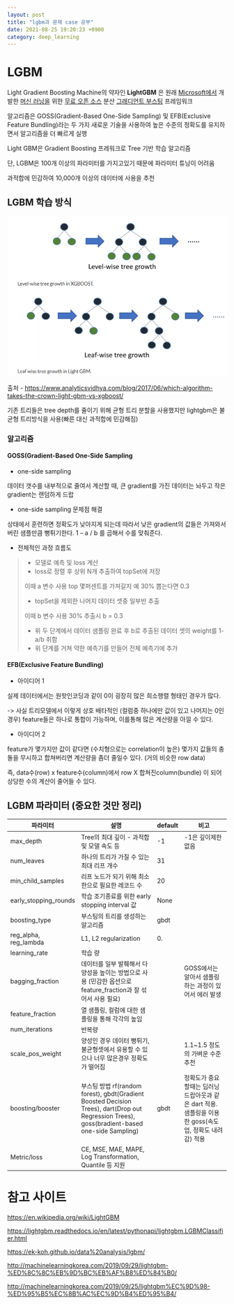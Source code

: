 ```yaml
---
layout: post
title: "lgbm과 문제 case 공부"
date: 2021-08-25 19:20:23 +0900
category: deep_learning
---
```


# LGBM 

Light Gradient Boosting Machine의 약자인 **LightGBM** 은 원래 [Microsoft에서](https://en.wikipedia.org/wiki/Microsoft) 개발한 [머신 러닝을](https://en.wikipedia.org/wiki/Machine_learning) 위한 [무료 오픈 소스](https://en.wikipedia.org/wiki/Free_and_open_source) 분산 [그래디언트 부스팅](https://en.wikipedia.org/wiki/Gradient_boosting) 프레임워크



알고리즘은 GOSS(Gradient-Based One-Side Sampling) 및 EFB(Exclusive Feature Bundling)라는 두 가지 새로운 기술을 사용하여 높은 수준의 정확도를 유지하면서 알고리즘을 더 빠르게 실행



Light GBM은 Gradient Boosting 프레워크로 Tree 기반 학습 알고리즘

단, LGBM은 100개 이상의 파라미터를 가지고있기 때문에 파라미터 튜닝이 어려움

과적합에 민감하여 10,000개 이상의 데이터에 사용을 추천

## LGBM 학습 방식

![growth](.\img\2021\lgbm\growth.PNG)

출처 - https://www.analyticsvidhya.com/blog/2017/06/which-algorithm-takes-the-crown-light-gbm-vs-xgboost/

기존 트리들은 tree depth를 줄이기 위해 균형 트리 분할을 사용했지만 lightgbm은 불균형 트리방식을 사용(빠른 대신 과적합에 민감해짐)

### 알고리즘

#### GOSS(Gradient-Based One-Side Sampling

- one-side sampling

데이터 갯수를 내부적으로 줄여서 계산할 때, 큰 gradient를 가진 데이터는 놔두고 작은 gradient는 랜덤하게 드랍

- one-side sampling 문제점 해결

상태에서 훈련하면 정확도가 낮아지게 되는데 따라서 낮은 gradient의 값들은 가져와서 버린 샘플만큼 뻥튀기한다. 1 – a / b 를 곱해서 수를 맞춰준다.

- 전체적인 과정 흐름도

> - 모델로 예측 및 loss 계산
> - loss로 정렬 후 상위 N개 추출하여 topSet에 저장 
>
> 이때 a 변수 사용 top 몇퍼센트를 가져갈지 예 30% 뽑는다면 0.3
>
> - topSet을 제외한 나머지 데이터 셋중 일부반 추출
>
> 이때 b 변수 사용 30% 추출시 b = 0.3
>
> - 위 두 단계에서 데이터 샘플링 완료 후 b로 추출된 데이터 셋의 weight를 1- a/b 취함
> - 위 단계를 거쳐 약한 예측기를 만들어 전체 예측기에 추가

#### EFB(Exclusive Feature Bundling)

- 아이디어 1

실제 데이터에서는 원핫인코딩과 같이 0이 굉장히 많은 희소행렬 형태인 경우가 많다.

-> 사실 트리모델에서 이렇게 상호 배타적인 (컬럼중 하나에만 값이 있고 나머지는 0인 경우) feature들은 하나로 통합이 가능하며, 이를통해 많은 계산량을 아낄 수 있다.

- 아이디어 2

feature가 몇가지만 값이 같다면 (수치형으로는 correlation이 높은) 몇가지 값들의 충돌을 무시하고 합쳐버리면 계산량을 좀더 줄일수 있다. (거의 비슷한 row data)

즉, data수(row) x feature수(column)에서 row X 합쳐진column(bundle) 이 되어 상당한 수의 계산이 줄어들 수 있다.





## LGBM 파라미터 (중요한 것만 정리)

| 파라미터              | 설명                                                         | default | 비고                                                         |
| --------------------- | ------------------------------------------------------------ | ------- | ------------------------------------------------------------ |
| max_depth             | Tree의 최대 깊이 - 과적합 및 모델 속도 등                    | -1      | -1은 깊이제한 없음                                           |
| num_leaves            | 하나의 트리가 가질 수 있는 최대 리프 개수                    | 31      |                                                              |
| min_child_samples     | 리프 노드가 되기 위해 최소한으로 필요한 레코드 수            | 20      |                                                              |
| early_stopping_rounds | 학습 조기종료를 위한 early stopping interval 값              | None    |                                                              |
| boosting_type         | 부스팅의 트리를 생성하는 알고리즘                            | gbdt    |                                                              |
| reg_alpha, reg_lambda | L1, L2 regularization                                        | 0.      |                                                              |
| learning_rate         | 학습 량                                                      |         |                                                              |
| bagging_fraction      | 데이터를 일부 발췌해서 다양성을 높이는 방법으로 사용 (민감한 옵션으로 feature_fraction과 잘 섞어서 사용 필요) |         | GOSS에서는 알아서 샘플링하는 과정이 있어서 에러 발생         |
| feature_fraction      | 열 샘플링, 컬럼에 대한 샘플링을 통해 각각의 높임             |         |                                                              |
| num_iterations        | 반복량                                                       |         |                                                              |
| scale_pos_weight      | 양성인 경우 데이터 뻥튀기, 불균형셋에서 유용할 수 있으나 너무 많은경우 정확도가 떨어짐 |         | 1.1~1.5 정도의 가벼운 수준 추천                              |
| boosting/booster      | 부스팅 방법 rf(random forest), gbdt(Gradient Boosted Decision Trees), dart(Drop out Regression Trees), goss(bradient-based one-side Sampling) | gbdt    | 정확도가 중요할때는 딥러닝 드랍아웃과 같은 dart 적용. 샘플링을 이용한 goss(속도 업, 정확도 내려감) 적용 |
| Metric/loss           | CE, MSE, MAE, MAPE, Log Transformation, Quantile 등 지원     |         |                                                              |













# 참고 사이트

https://en.wikipedia.org/wiki/LightGBM

https://lightgbm.readthedocs.io/en/latest/pythonapi/lightgbm.LGBMClassifier.html

https://ek-koh.github.io/data%20analysis/lgbm/

http://machinelearningkorea.com/2019/09/29/lightgbm-%ED%8C%8C%EB%9D%BC%EB%AF%B8%ED%84%B0/

http://machinelearningkorea.com/2019/09/25/lightgbm%EC%9D%98-%ED%95%B5%EC%8B%AC%EC%9D%B4%ED%95%B4/